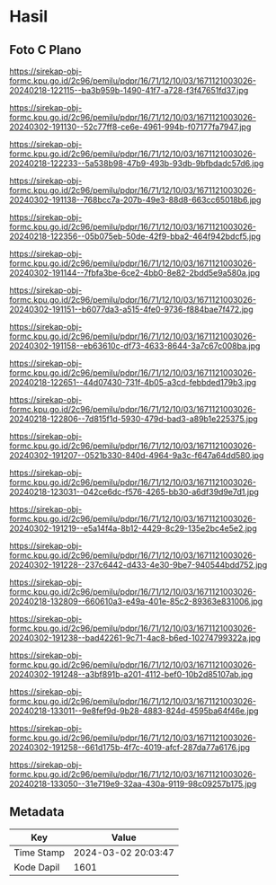 # Hasil

## Foto C Plano

https://sirekap-obj-formc.kpu.go.id/2c96/pemilu/pdpr/16/71/12/10/03/1671121003026-20240218-122115--ba3b959b-1490-41f7-a728-f3f47651fd37.jpg

https://sirekap-obj-formc.kpu.go.id/2c96/pemilu/pdpr/16/71/12/10/03/1671121003026-20240302-191130--52c77ff8-ce6e-4961-994b-f07177fa7947.jpg

https://sirekap-obj-formc.kpu.go.id/2c96/pemilu/pdpr/16/71/12/10/03/1671121003026-20240218-122233--5a538b98-47b9-493b-93db-9bfbdadc57d6.jpg

https://sirekap-obj-formc.kpu.go.id/2c96/pemilu/pdpr/16/71/12/10/03/1671121003026-20240302-191138--768bcc7a-207b-49e3-88d8-663cc65018b6.jpg

https://sirekap-obj-formc.kpu.go.id/2c96/pemilu/pdpr/16/71/12/10/03/1671121003026-20240218-122356--05b075eb-50de-42f9-bba2-464f942bdcf5.jpg

https://sirekap-obj-formc.kpu.go.id/2c96/pemilu/pdpr/16/71/12/10/03/1671121003026-20240302-191144--7fbfa3be-6ce2-4bb0-8e82-2bdd5e9a580a.jpg

https://sirekap-obj-formc.kpu.go.id/2c96/pemilu/pdpr/16/71/12/10/03/1671121003026-20240302-191151--b6077da3-a515-4fe0-9736-f884bae7f472.jpg

https://sirekap-obj-formc.kpu.go.id/2c96/pemilu/pdpr/16/71/12/10/03/1671121003026-20240302-191158--eb63610c-df73-4633-8644-3a7c67c008ba.jpg

https://sirekap-obj-formc.kpu.go.id/2c96/pemilu/pdpr/16/71/12/10/03/1671121003026-20240218-122651--44d07430-731f-4b05-a3cd-febbded179b3.jpg

https://sirekap-obj-formc.kpu.go.id/2c96/pemilu/pdpr/16/71/12/10/03/1671121003026-20240218-122806--7d815f1d-5930-479d-bad3-a89b1e225375.jpg

https://sirekap-obj-formc.kpu.go.id/2c96/pemilu/pdpr/16/71/12/10/03/1671121003026-20240302-191207--0521b330-840d-4964-9a3c-f647a64dd580.jpg

https://sirekap-obj-formc.kpu.go.id/2c96/pemilu/pdpr/16/71/12/10/03/1671121003026-20240218-123031--042ce6dc-f576-4265-bb30-a6df39d9e7d1.jpg

https://sirekap-obj-formc.kpu.go.id/2c96/pemilu/pdpr/16/71/12/10/03/1671121003026-20240302-191219--e5a14f4a-8b12-4429-8c29-135e2bc4e5e2.jpg

https://sirekap-obj-formc.kpu.go.id/2c96/pemilu/pdpr/16/71/12/10/03/1671121003026-20240302-191228--237c6442-d433-4e30-9be7-940544bdd752.jpg

https://sirekap-obj-formc.kpu.go.id/2c96/pemilu/pdpr/16/71/12/10/03/1671121003026-20240218-132809--660610a3-e49a-401e-85c2-89363e831006.jpg

https://sirekap-obj-formc.kpu.go.id/2c96/pemilu/pdpr/16/71/12/10/03/1671121003026-20240302-191238--bad42261-9c71-4ac8-b6ed-10274799322a.jpg

https://sirekap-obj-formc.kpu.go.id/2c96/pemilu/pdpr/16/71/12/10/03/1671121003026-20240302-191248--a3bf891b-a201-4112-bef0-10b2d85107ab.jpg

https://sirekap-obj-formc.kpu.go.id/2c96/pemilu/pdpr/16/71/12/10/03/1671121003026-20240218-133011--9e8fef9d-9b28-4883-824d-4595ba64f46e.jpg

https://sirekap-obj-formc.kpu.go.id/2c96/pemilu/pdpr/16/71/12/10/03/1671121003026-20240302-191258--661d175b-4f7c-4019-afcf-287da77a6176.jpg

https://sirekap-obj-formc.kpu.go.id/2c96/pemilu/pdpr/16/71/12/10/03/1671121003026-20240218-133050--31e719e9-32aa-430a-9119-98c09257b175.jpg


## Metadata

| Key        | Value               |
| ---------- | ------------------- |
| Time Stamp | 2024-03-02 20:03:47 |
| Kode Dapil | 1601                |



